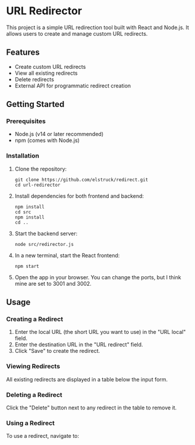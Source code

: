 # URL Redirector

This project is a simple URL redirection tool built with React and Node.js. It allows users to create and manage custom URL redirects.

## Features

- Create custom URL redirects
- View all existing redirects
- Delete redirects
- External API for programmatic redirect creation

## Getting Started

### Prerequisites

- Node.js (v14 or later recommended)
- npm (comes with Node.js)

### Installation

1. Clone the repository:
   ```
   git clone https://github.com/elstruck/redirect.git
   cd url-redirector
   ```

2. Install dependencies for both frontend and backend:
   ```
   npm install
   cd src
   npm install
   cd ..
   ```

3. Start the backend server:
   ```
   node src/redirector.js
   ```

4. In a new terminal, start the React frontend:
   ```
   npm start
   ```

5. Open the app in your browser. You can change the ports, but I think mine are set to 3001 and 3002.

## Usage

### Creating a Redirect

1. Enter the local URL (the short URL you want to use) in the "URL local" field.
2. Enter the destination URL in the "URL redirect" field.
3. Click "Save" to create the redirect.

### Viewing Redirects

All existing redirects are displayed in a table below the input form.

### Deleting a Redirect

Click the "Delete" button next to any redirect in the table to remove it.

### Using a Redirect

To use a redirect, navigate to:
